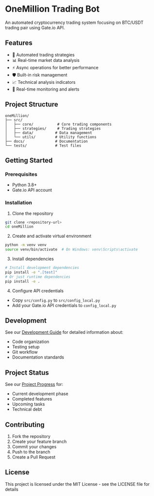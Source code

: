# OneMillion Trading Bot

An automated cryptocurrency trading system focusing on BTC/USDT trading pair using Gate.io API.

## Features

- 🤖 Automated trading strategies
- 📊 Real-time market data analysis
- ⚡ Async operations for better performance
- 🛡️ Built-in risk management
- 📈 Technical analysis indicators
- 🔔 Real-time monitoring and alerts

## Project Structure

```
oneMillion/
├── src/
│   ├── core/           # Core trading components
│   ├── strategies/     # Trading strategies
│   ├── data/          # Data management
│   └── utils/         # Utility functions
├── docs/              # Documentation
└── tests/             # Test files
```

## Getting Started

### Prerequisites

- Python 3.8+
- Gate.io API account

### Installation

1. Clone the repository
```bash
git clone <repository-url>
cd oneMillion
```

2. Create and activate virtual environment
```bash
python -m venv venv
source venv/bin/activate  # On Windows: venv\Scripts\activate
```

3. Install dependencies
```bash
# Install development dependencies
pip install -e ".[test]"
# Or just runtime dependencies
pip install -e .
```

4. Configure API credentials
- Copy `src/config.py` to `src/config_local.py`
- Add your Gate.io API credentials to `config_local.py`

## Development

See our [Development Guide](docs/development_guide.md) for detailed information about:
- Code organization
- Testing setup
- Git workflow
- Documentation standards

## Project Status

See our [Project Progress](docs/project_progress.md) for:
- Current development phase
- Completed features
- Upcoming tasks
- Technical debt

## Contributing

1. Fork the repository
2. Create your feature branch
3. Commit your changes
4. Push to the branch
5. Create a Pull Request

## License

This project is licensed under the MIT License - see the LICENSE file for details 